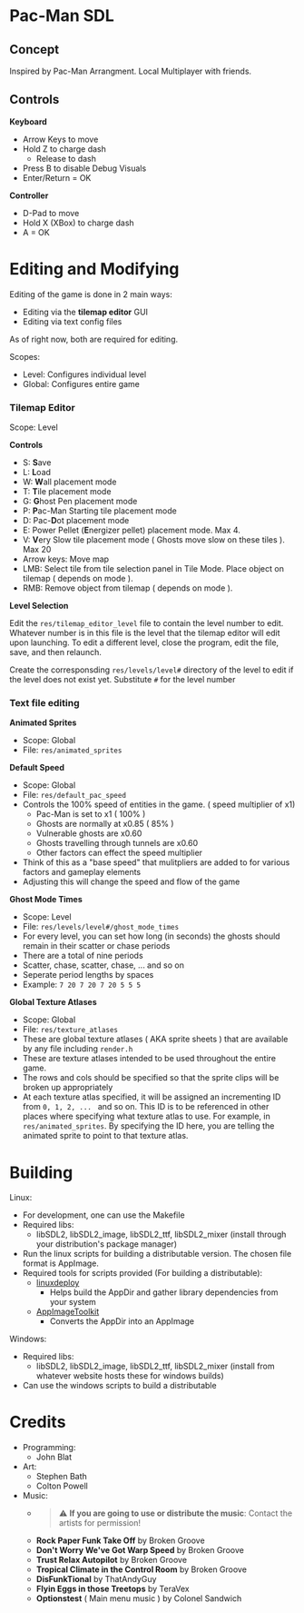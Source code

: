 Pac-Man SDL
====================

Concept
-------

Inspired by Pac-Man Arrangment.
Local Multiplayer with friends.

Controls
--------

**Keyboard**
- Arrow Keys to move
- Hold Z to charge dash
    - Release to dash
- Press B to disable Debug Visuals
- Enter/Return = OK

**Controller**
- D-Pad to move
- Hold X (XBox) to charge dash
- A = OK

Editing and Modifying
=======

Editing of the game is done in 2 main ways:
- Editing via the **tilemap editor** GUI
- Editing via text config files

As of right now, both are required for editing.

Scopes:
- Level: Configures individual level
- Global: Configures entire game

### Tilemap Editor
Scope: Level

**Controls**

- S: **S**ave
- L: **L**oad
- W: **W**all placement mode
- T: **T**ile placement mode
- G: **G**host Pen placement mode
- P: **P**ac-Man Starting tile placement mode
- D: Pac-**D**ot placement mode
- E: Power Pellet (**E**nergizer pellet) placement mode. Max 4.
- V: **V**ery Slow tile placement mode ( Ghosts move slow on these tiles ). Max 20
- Arrow keys: Move map
- LMB: Select tile from tile selection panel in Tile Mode. Place object on tilemap ( depends on mode ).
- RMB: Remove object from tilemap ( depends on mode ).

**Level Selection**

Edit the `res/tilemap_editor_level` file to contain the level number to edit. Whatever number is in this file is the level that the tilemap editor will edit upon launching. To edit a different level, close the program, edit the file, save, and then relaunch. 

Create the corresponsding `res/levels/level#` directory of the level to edit if the level does not exist yet. Substitute `#` for the level number

### Text file editing

**Animated Sprites**
- Scope: Global
- File: `res/animated_sprites`

**Default Speed**
- Scope: Global
- File: `res/default_pac_speed`
- Controls the 100% speed of entities in the game. ( speed multiplier of x1)
    - Pac-Man is set to x1 ( 100% )
    - Ghosts are normally at x0.85 ( 85% )
    - Vulnerable ghosts are x0.60
    - Ghosts travelling through tunnels are x0.60
    - Other factors can effect the speed multiplier 
- Think of this as a "base speed" that mulitpliers are added to for various factors and gameplay elements
- Adjusting this will change the speed and flow of the game

**Ghost Mode Times**
- Scope: Level
- File: `res/levels/level#/ghost_mode_times`
- For every level, you can set how long (in seconds) the ghosts should remain in their scatter or chase periods
- There are a total of nine periods
- Scatter, chase, scatter, chase, ... and so on
- Seperate period lengths by spaces ` ` 
- Example: `7 20 7 20 7 20 5 5 5`

**Global Texture Atlases**
- Scope: Global
- File: `res/texture_atlases`
- These are global texture atlases ( AKA sprite sheets ) that are available by any file including `render.h`
- These are texture atlases intended to be used throughout the entire game.
- The rows and cols should be specified so that the sprite clips will be broken up appropriately
- At each texture atlas specified, it will be assigned an incrementing ID from `0, 1, 2, ... ` and so on. This ID is to be referenced in other places where specifying what texture atlas to use. For example, in `res/animated_sprites`. By specifying the ID here, you are telling the animated sprite to point to that texture atlas.

Building
========

Linux:
- For development, one can use the Makefile
- Required libs:
    - libSDL2, libSDL2_image, libSDL2_ttf, libSDL2_mixer (install through your distribution's package manager)
- Run the linux scripts for building a distributable version. The chosen file format is AppImage. 
- Required tools for scripts provided (For building a distributable):
    - [linuxdeploy](https://github.com/linuxdeploy/linuxdeploy)
        - Helps build the AppDir and gather library dependencies from your system
    - [AppImageToolkit](https://github.com/AppImage/AppImageKit)
        - Converts the AppDir into an AppImage
    
Windows:
- Required libs:
    - libSDL2, libSDL2_image, libSDL2_ttf, libSDL2_mixer (install from whatever website hosts these for windows builds)
- Can use the windows scripts to build a distributable



Credits
=======

- Programming: 
    - John Blat 
- Art:
    - Stephen Bath
    - Colton Powell
- Music:
    - > :warning: **If you are going to use or distribute the music**: Contact the artists for permission!
    - **Rock Paper Funk Take Off** by Broken Groove
    - **Don't Worry We've Got Warp Speed** by Broken Groove
    - **Trust Relax Autopilot** by Broken Groove
    - **Tropical Climate in the Control Room** by Broken Groove
    - **DisFunkTional** by ThatAndyGuy
    - **Flyin Eggs in those Treetops** by TeraVex
    - **Optionstest** ( Main menu music ) by Colonel Sandwich 


